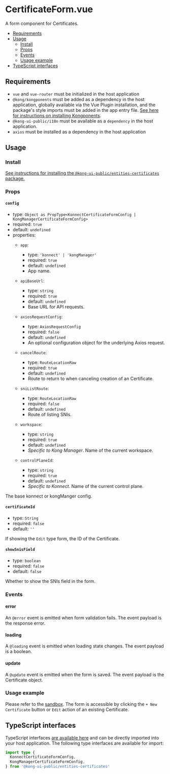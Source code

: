 # CertificateForm.vue

A form component for Certificates.

- [Requirements](#requirements)
- [Usage](#usage)
  - [Install](#install)
  - [Props](#props)
  - [Events](#events)
  - [Usage example](#usage-example)
- [TypeScript interfaces](#typescript-interfaces)

## Requirements

- `vue` and `vue-router` must be initialized in the host application
- `@kong/kongponents` must be added as a dependency in the host application, globally available via the Vue Plugin installation, and the package's style imports must be added in the app entry file. [See here for instructions on installing Kongponents](https://kongponents.konghq.com/#globally-install-all-kongponents).
- `@kong-ui-public/i18n` must be available as a `dependency` in the host application.
- `axios` must be installed as a dependency in the host application

## Usage

### Install

[See instructions for installing the `@kong-ui-public/entities-certificates` package.](../README.md#install)

### Props

#### `config`

- type: `Object as PropType<KonnectCertificateFormConfig | KongManagerCertificateFormConfig>`
- required: `true`
- default: `undefined`
- properties:
  - `app`:
    - type: `'konnect' | 'kongManager'`
    - required: `true`
    - default: `undefined`
    - App name.

  - `apiBaseUrl`:
    - type: `string`
    - required: `true`
    - default: `undefined`
    - Base URL for API requests.

  - `axiosRequestConfig`:
    - type: `AxiosRequestConfig`
    - required: `false`
    - default: `undefined`
    - An optional configuration object for the underlying Axios request.

  - `cancelRoute`:
    - type: `RouteLocationRaw`
    - required: `true`
    - default: `undefined`
    - Route to return to when canceling creation of an Certificate.

  - `sniListRoute`:
    - type: `RouteLocationRaw`
    - required: `false`
    - default: `undefined`
    - Route of listing SNIs.

  - `workspace`:
    - type: `string`
    - required: `true`
    - default: `undefined`
    - *Specific to Kong Manager*. Name of the current workspace.

  - `controlPlaneId`:
    - type: `string`
    - required: `true`
    - default: `undefined`
    - *Specific to Konnect*. Name of the current control plane.

The base konnect or kongManger config.

#### `certificateId`

- type: `String`
- required: `false`
- default: `''`

If showing the `Edit` type form, the ID of the Certificate.

#### `showSnisField`

- type: `boolean`
- required: `false`
- default: `false`

Whether to show the SNIs field in the form.

### Events

#### error

An `@error` event is emitted when form validation fails. The event payload is the response error.

#### loading

A `@loading` event is emitted when loading state changes. The event payload is a boolean.

#### update

A `@update` event is emitted when the form is saved. The event payload is the Certificate object.

### Usage example

Please refer to the [sandbox](../sandbox/pages/CertificateListPage.vue). The form is accessible by clicking the `+ New Certificate` button or `Edit` action of an existing Certificate.

## TypeScript interfaces

TypeScript interfaces [are available here](https://github.com/Kong/public-ui-components/blob/main/packages/entities/entities-certificates/src/types/certificate-form.ts) and can be directly imported into your host application. The following type interfaces are available for import:

```ts
import type {
  KonnectCertificateFormConfig,
  KongManagerCertificateFormConfig,
} from '@kong-ui-public/entities-certificates'
```
